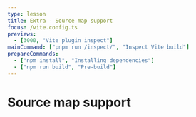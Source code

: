 ```yaml
---
type: lesson
title: Extra - Source map support
focus: /vite.config.ts
previews:
  - [3000, "Vite plugin inspect"]
mainCommand: ["pnpm run /inspect/", "Inspect Vite build"]
prepareCommands:
  - ["npm install", "Installing dependencies"]
  - ["npm run build", "Pre-build"]
---
```


# Source map support
